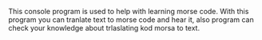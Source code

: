 This console program is used to help with learning morse code. With this program you can tranlate text to morse code and hear it, also program can check your knowledge about trlaslating kod morsa to text.
